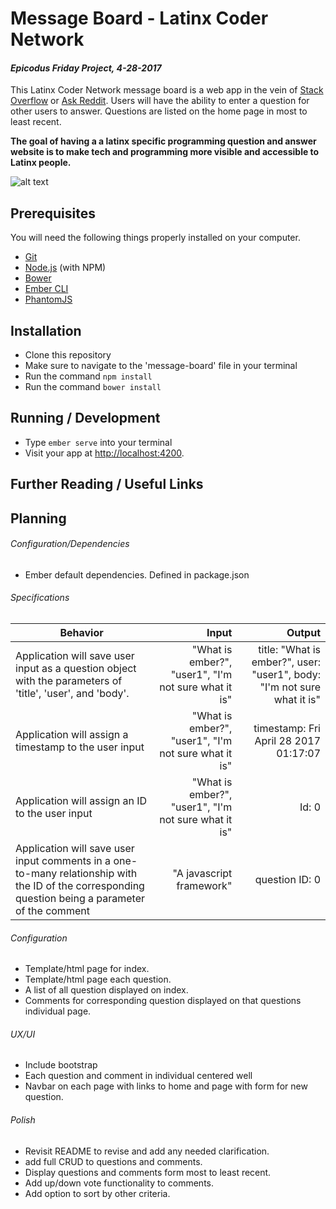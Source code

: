 # Message Board - Latinx Coder Network
#### _Epicodus Friday Project, 4-28-2017_
This Latinx Coder Network message board is a web app in the vein of [Stack Overflow](http://stackoverflow.com/) or [Ask Reddit](https://www.reddit.com/r/AskReddit/). Users will have the ability to enter a question for other users to answer. Questions are listed on the home page in most to least recent.

**The goal of having a a latinx specific programming question and answer website is to make tech and programming more visible and accessible to Latinx people.**

![alt text](http://swarthmorephoenix.com/wp-content/uploads/2015/11/300773.jpg)

## Prerequisites

You will need the following things properly installed on your computer.

* [Git](https://git-scm.com/)
* [Node.js](https://nodejs.org/) (with NPM)
* [Bower](https://bower.io/)
* [Ember CLI](https://ember-cli.com/)
* [PhantomJS](http://phantomjs.org/)

## Installation

* Clone this repository
* Make sure to navigate to the 'message-board' file in your terminal
* Run the command `npm install`
*  Run the command `bower install`

## Running / Development

* Type `ember serve` into your terminal
* Visit your app at [http://localhost:4200](http://localhost:4200).

## Further Reading / Useful Links

## Planning

###### Configuration/Dependencies

  * Ember default dependencies. Defined in package.json


###### Specifications

| Behavior | Input |  Output |
| -------- | ------: | -------: |
| Application will save user input  as a question object with the parameters of 'title', 'user', and 'body'.| "What is ember?", "user1", "I'm not sure what it is" | title: "What is ember?", user: "user1", body: "I'm not sure what it is"|
| Application will assign a timestamp to the user input | "What is ember?", "user1", "I'm not sure what it is" | timestamp: Fri April 28 2017 01:17:07 |
| Application will assign an ID to the user input | "What is ember?", "user1", "I'm not sure what it is" | Id: 0 |
| Application will save user input comments in a one-to-many relationship with the ID of the corresponding question being a parameter of the comment | "A javascript framework" | question ID: 0 |

###### Configuration

  * Template/html page for index.
  * Template/html page each question.
  * A list of all question displayed on index.
  * Comments for corresponding question displayed on that questions individual page.

###### UX/UI

  * Include bootstrap
  * Each question and comment in individual centered well
  * Navbar on each page with links to home and page with form for new question.

###### Polish

  * Revisit README to revise and add any needed clarification.
  * add full CRUD to questions and comments.
  * Display questions and comments form most to least recent.
  * Add up/down vote functionality to comments.
  * Add option to sort by other criteria.
